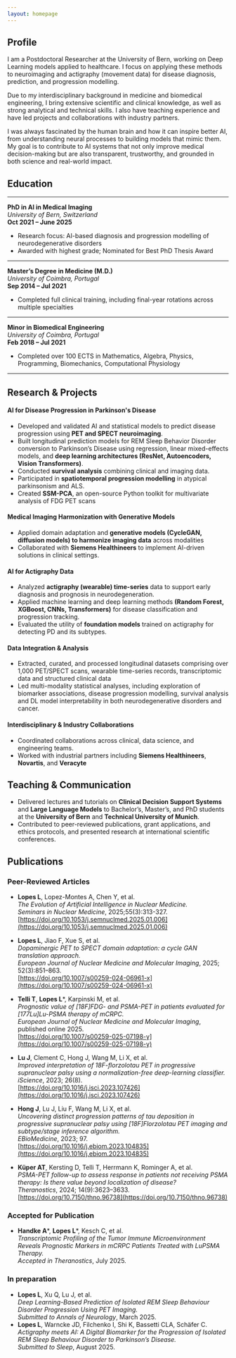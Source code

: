 ```yaml
---
layout: homepage
---
```


## Profile

I am a Postdoctoral Researcher at the University of Bern, working on Deep Learning models applied to healthcare. I focus on applying these methods to neuroimaging and actigraphy (movement data) for disease diagnosis, prediction, and progression modelling.

Due to my interdisciplinary background in medicine and biomedical engineering, I bring extensive scientific and clinical knowledge, as well as strong analytical and technical skills. I also have teaching experience and have led projects and collaborations with industry partners.

I was always fascinated by the human brain and how it can inspire better AI, from understanding neural processes to building models that mimic them. My goal is to contribute to AI systems that not only improve medical decision-making but are also transparent, trustworthy, and grounded in both science and real-world impact.

## Education

-------

**PhD in AI in Medical Imaging**  
*University of Bern, Switzerland*  
**Oct 2021 – June 2025**  
- Research focus: AI-based diagnosis and progression modelling of neurodegenerative disorders
- Awarded with highest grade; Nominated for Best PhD Thesis Award
  
-------

**Master’s Degree in Medicine (M.D.)**  
*University of Coimbra, Portugal*  
**Sep 2014 – Jul 2021**  
- Completed full clinical training, including final-year rotations across multiple specialties
  
-------

**Minor in Biomedical Engineering**  
*University of Coimbra, Portugal*  
**Feb 2018 – Jul 2021**  
- Completed over 100 ECTS in Mathematics, Algebra, Physics, Programming, Biomechanics, Computational Physiology
  
-------


## Research & Projects

#### AI for Disease Progression in Parkinson's Disease
- Developed and validated AI and statistical models to predict disease progression using **PET and SPECT neuroimaging**.
- Built longitudinal prediction models for REM Sleep Behavior Disorder conversion to Parkinson’s Disease using regression, linear mixed-effects models, and **deep learning architectures (ResNet, Autoencoders, Vision Transformers)**.
- Conducted **survival analysis** combining clinical and imaging data.
- Participated in **spatiotemporal progression modelling** in atypical parkinsonism and ALS.
- Created **SSM-PCA**, an open-source Python toolkit for multivariate analysis of FDG PET scans


#### Medical Imaging Harmonization with Generative Models
- Applied domain adaptation and **generative models (CycleGAN, diffusion models) to harmonize imaging data** across modalities
- Collaborated with **Siemens Healthineers** to implement AI-driven solutions in clinical settings.

#### AI for Actigraphy Data
- Analyzed **actigraphy (wearable) time-series** data to support early diagnosis and prognosis in neurodegeneration.
- Applied machine learning and deep learning methods **(Random Forest, XGBoost, CNNs, Transformers)** for disease classification and progression tracking.
- Evaluated the utility of **foundation models** trained on actigraphy for detecting PD and its subtypes.

#### Data Integration & Analysis
- Extracted, curated, and processed longitudinal datasets comprising over 1,000 PET/SPECT scans, wearable time-series records, transcriptomic data and structured clinical data
- Led multi-modality statistical analyses, including exploration of biomarker associations, disease progression modelling, survival analysis and DL model interpretability in both neurodegenerative disorders and cancer.
  
#### Interdisciplinary & Industry Collaborations
- Coordinated collaborations across clinical, data science, and engineering teams.
- Worked with industrial partners including **Siemens Healthineers**, **Novartis**, and **Veracyte**


## Teaching & Communication

- Delivered lectures and tutorials on **Clinical Decision Support Systems** and **Large Language Models** to Bachelor’s, Master’s, and PhD students at the **University of Bern** and **Technical University of Munich**.
- Contributed to peer-reviewed publications, grant applications, and ethics protocols, and presented research at international scientific conferences.


## Publications

### Peer-Reviewed Articles

- **Lopes L**, Lopez-Montes A, Chen Y, et al.  
  *The Evolution of Artificial Intelligence in Nuclear Medicine.*  
  *Seminars in Nuclear Medicine*, 2025;55(3):313-327.  
  [https://doi.org/10.1053/j.semnuclmed.2025.01.006](https://doi.org/10.1053/j.semnuclmed.2025.01.006)

- **Lopes L**, Jiao F, Xue S, et al.  
  *Dopaminergic PET to SPECT domain adaptation: a cycle GAN translation approach.*  
  *European Journal of Nuclear Medicine and Molecular Imaging*, 2025; 52(3):851–863.  
  [https://doi.org/10.1007/s00259-024-06961-x](https://doi.org/10.1007/s00259-024-06961-x)

- **Telli T**, **Lopes L***, Karpinski M, et al.  
  *Prognostic value of [18F]FDG- and PSMA-PET in patients evaluated for [177Lu]Lu-PSMA therapy of mCRPC.*  
  *European Journal of Nuclear Medicine and Molecular Imaging*, published online 2025.  
  [https://doi.org/10.1007/s00259-025-07198-y](https://doi.org/10.1007/s00259-025-07198-y)

- **Lu J**, Clement C, Hong J, Wang M, Li X, et al.  
  *Improved interpretation of 18F-florzolotau PET in progressive supranuclear palsy using a normalization-free deep-learning classifier.*  
  *iScience*, 2023; 26(8).  
  [https://doi.org/10.1016/j.isci.2023.107426](https://doi.org/10.1016/j.isci.2023.107426)

- **Hong J**, Lu J, Liu F, Wang M, Li X, et al.  
  *Uncovering distinct progression patterns of tau deposition in progressive supranuclear palsy using [18F]Florzolotau PET imaging and subtype/stage inference algorithm.*  
  *EBioMedicine*, 2023; 97.  
  [https://doi.org/10.1016/j.ebiom.2023.104835](https://doi.org/10.1016/j.ebiom.2023.104835)

- **Küper AT**, Kersting D, Telli T, Herrmann K, Rominger A, et al.  
  *PSMA-PET follow-up to assess response in patients not receiving PSMA therapy: Is there value beyond localization of disease?*  
  *Theranostics*, 2024; 14(9):3623–3633.  
  [https://doi.org/10.7150/thno.96738](https://doi.org/10.7150/thno.96738)

### Accepted for Publication

- **Handke A***, **Lopes L***, Kesch C, et al.  
  *Transcriptomic Profiling of the Tumor Immune Microenvironment Reveals Prognostic Markers in mCRPC Patients Treated with LuPSMA Therapy.*  
  *Accepted in Theranostics*, July 2025.

### In preparation

- **Lopes L**, Xu Q, Lu J, et al.  
  *Deep Learning-Based Prediction of Isolated REM Sleep Behaviour Disorder Progression Using PET Imaging.*  
  *Submitted to Annals of Neurology*, March 2025.
- **Lopes L**, Warncke JD, Filchenko I, Shi K, Bassetti CLA, Schäfer C.  
  *Actigraphy meets AI: A Digital Biomarker for the Progression of Isolated REM Sleep Behaviour Disorder to Parkinson’s Disease.*  
  *Submitted to Sleep*, August 2025.

